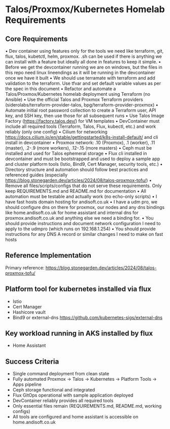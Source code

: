 # Talos/Proxmox/Kubernetes Homelab Requirements

## Core Requirements

• Dev container using features only for the tools we need like terraform, git, flux, talos, kubetctl, helm, proxmox. .sh can be used if there is anything we can install with a feature but ideally all done in features to keep it simple.
• Before we get the devcontainer running we are on windows, but the files in this repo need linux lineendings as it will be running in the devcontainer once we have it built
• We should use terramate with terraform and add validation to the terraform. Use tfvar and set default variable values as per the spec in this document
• Refactor and automate a Talos/Proxmox/Kubernetes homelab deployment using Terraform (no Ansible)
• Use the official Talos and Proxmox Terraform providers (siderolabs/terraform-provider-talos, bpg/terraform-provider-proxmox)
• Automate initial root password collection to create a Terraform user, API key, and SSH key, then use those for all subsequent runs
• Use Talos Image Factory (https://factory.talos.dev/) for VM templates
• DevContainer must include all required tools (Terraform, Talos, Flux, kubectl, etc.) and work reliably (only one config)
• Cilium for networking https://docs.cilium.io/en/stable/gettingstarted/k8s-install-default/ and cli install in devcontainer
• Proxmox network: .10 (Proxmox), .1 (worker), .11 (master), .2-.9 (more workers), .12-.15 (more masters)
• Ceph must be installed and used for Talos ephemeral storage
• Flux cli installed in devcontainer and must be bootstrapped and used to deploy a sample app and cluster platform tools (Istio, Bind9, Cert Manager, security tools, etc.) 
• Directory structure and automation should follow best practices and referenced guides (especially https://blog.stonegarden.dev/articles/2024/08/talos-proxmox-tofu/)
• Remove all files/scripts/configs that do not serve these requirements. Only keep REQUIREMENTS.md and README.md for documentation
• All automation must be testable and actually work (no echo-only scripts)
• I have fast hosts domain hosting for andisoft.co.uk
• I have a udm pro, we should configure dns on there for proxmox, our nodes and any dns bindings like home.andisoft.co.uk for home assistant and internal dns for proxmox.andisoft.co.uk and anything else we need a binding for.
• You should provide instructions and document network configuration I need to apply to the udmpro (which runs on 192.168.1.254)
• You should provide instructions for any DNS A record or similar changes I need to make on fast hosts

## Reference Implementation
Primary reference: https://blog.stonegarden.dev/articles/2024/08/talos-proxmox-tofu/

## Platform tool for kubernetes installed via flux
- Istio
- Cert Manager
- Hashicore vault
- Bind9 or external-dns https://github.com/kubernetes-sigs/external-dns

## Key workload running in AKS installed by flux
- Home Assistant

## Success Criteria
- Single command deployment from clean state
- Fully automated Proxmox → Talos → Kubernetes → Platform Tools → Apps pipeline
- Ceph storage functional and integrated
- Flux GitOps operational with sample application deployed
- DevContainer reliably provides all required tools
- Only essential files remain (REQUIREMENTS.md, README.md, working configs)
- All tools are configured and home assistant is accessible on home.andisoft.co.uk